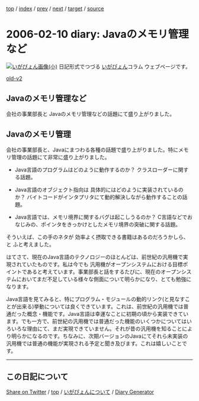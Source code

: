 [top](../index.html) 
 / [index](index.html) 
 / [prev](https://igapyon.github.io/diary/2006/ig060209.html) 
 / [next](https://igapyon.github.io/diary/2006/ig060211.html) 
 / [target](https://igapyon.github.io/diary/2006/ig060210.html) 
 / [source](https://github.com/igapyon/diary/blob/gh-pages/2006/ig060210.html.src.md) 

2006-02-10 diary: Javaのメモリ管理など
=====================================================================================================
[![いがぴょん画像(小)](https://igapyon.github.io/diary/images/iga200306s.jpg "いがぴょん")](https://igapyon.github.io/diary/memo/memoigapyon.html) 日記形式でつづる [いがぴょん](https://igapyon.github.io/diary/memo/memoigapyon.html)コラム ウェブページです。

[old-v2](ig060210-orig.html)

## Javaのメモリ管理など

会社の事業部長と Javaのメモリ管理などの話題にて盛り上がりました。


## Javaのメモリ管理

会社の事業部長と、Javaにまつわる各種の話題で盛り上がりました。特にメモリ管理の話題にて非常に盛り上がりました。

* Java言語のプログラムはどのように動作するのか？
  クラスローダーに関する話題。
  
* Java言語のオブジェクト指向は 具体的にはどのように実装されているのか？
  バイトコードがインタプリタにて動的解決しながら動作することの話題。
  
* Java言語では、メモリ境界に関するバグは起こしうるのか？
  C言語などでおなじみの、ポインタをきっかけとしたメモリ境界の突破に関する話題。

そういえば、この手のネタが 効率よく摂取できる書籍はあるのだろうかしら、と ふと考えました。

はてさて、現在のJava言語のテクノロジーのほとんどは、前世紀の汎用機で実現されていたものです。私は今でも 汎用機がオープンシステムにおける目標ポイントであると考えています。事業部長と話をするたびに、現在のオープンシステムにおいてまだ不足している様々な側面について明らかになり、とても勉強になります。

Java言語を見てみると、特にプログラム・モジュールの動的リンク(と見なすことが出来る)挙動については良くできています。これは、前世紀の汎用機では普通だった概念・機能です。Java言語は幸運なことに初期の頃から実装できています。でも一方で、前世紀の汎用機では普通だった機能のいくつかについてはいろいろな理由にて、まだ実現できていません。それが昔の汎用機を知ることにより明らかになるのです。ちなみに、次期バージョンのJavaにてそれら未実装の汎用機では普通の機能が実現される予定と聞き及びます。これは嬉しいことです。

----------------------------------------------------------------------------------------------------

## この日記について

[Share on Twitter](https://twitter.com/intent/tweet?hashtags=igapyon%2Cdiary%2C%E3%81%84%E3%81%8C%E3%81%B4%E3%82%87%E3%82%93&text=Java%E3%81%AE%E3%83%A1%E3%83%A2%E3%83%AA%E7%AE%A1%E7%90%86%E3%81%AA%E3%81%A9&url=https%3A%2F%2Figapyon.github.io%2Fdiary%2F2006%2Fig060210.html) / [top](../index.html) / [いがぴょんについて](https://igapyon.github.io/diary/memo/memoigapyon.html) / [Diary Generator](https://github.com/igapyon/igapyonv3)
